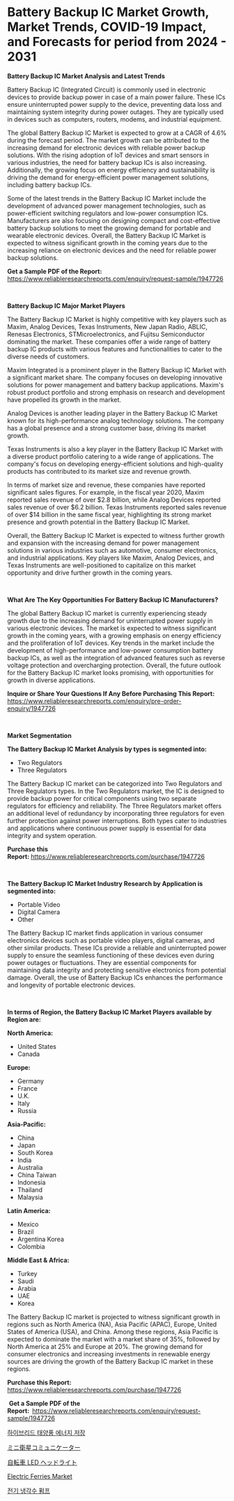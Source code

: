 <p><h1>Battery Backup IC Market Growth, Market Trends, COVID-19 Impact, and Forecasts for period from 2024 - 2031</h1></p><p><strong>Battery Backup IC Market Analysis and Latest Trends</strong></p>
<p><p>Battery Backup IC (Integrated Circuit) is commonly used in electronic devices to provide backup power in case of a main power failure. These ICs ensure uninterrupted power supply to the device, preventing data loss and maintaining system integrity during power outages. They are typically used in devices such as computers, routers, modems, and industrial equipment.</p><p>The global Battery Backup IC Market is expected to grow at a CAGR of 4.6% during the forecast period. The market growth can be attributed to the increasing demand for electronic devices with reliable power backup solutions. With the rising adoption of IoT devices and smart sensors in various industries, the need for battery backup ICs is also increasing. Additionally, the growing focus on energy efficiency and sustainability is driving the demand for energy-efficient power management solutions, including battery backup ICs.</p><p>Some of the latest trends in the Battery Backup IC Market include the development of advanced power management technologies, such as power-efficient switching regulators and low-power consumption ICs. Manufacturers are also focusing on designing compact and cost-effective battery backup solutions to meet the growing demand for portable and wearable electronic devices. Overall, the Battery Backup IC Market is expected to witness significant growth in the coming years due to the increasing reliance on electronic devices and the need for reliable power backup solutions.</p></p>
<p><strong>Get a Sample PDF of the Report:&nbsp;</strong> <a href="https://www.reliableresearchreports.com/enquiry/request-sample/1947726">https://www.reliableresearchreports.com/enquiry/request-sample/1947726</a></p>
<p>&nbsp;</p>
<p><strong>Battery Backup IC Major Market Players</strong></p>
<p><p>The Battery Backup IC Market is highly competitive with key players such as Maxim, Analog Devices, Texas Instruments, New Japan Radio, ABLIC, Renesas Electronics, STMicroelectronics, and Fujitsu Semiconductor dominating the market. These companies offer a wide range of battery backup IC products with various features and functionalities to cater to the diverse needs of customers.</p><p>Maxim Integrated is a prominent player in the Battery Backup IC Market with a significant market share. The company focuses on developing innovative solutions for power management and battery backup applications. Maxim's robust product portfolio and strong emphasis on research and development have propelled its growth in the market.</p><p>Analog Devices is another leading player in the Battery Backup IC Market known for its high-performance analog technology solutions. The company has a global presence and a strong customer base, driving its market growth.</p><p>Texas Instruments is also a key player in the Battery Backup IC Market with a diverse product portfolio catering to a wide range of applications. The company's focus on developing energy-efficient solutions and high-quality products has contributed to its market size and revenue growth.</p><p>In terms of market size and revenue, these companies have reported significant sales figures. For example, in the fiscal year 2020, Maxim reported sales revenue of over $2.8 billion, while Analog Devices reported sales revenue of over $6.2 billion. Texas Instruments reported sales revenue of over $14 billion in the same fiscal year, highlighting its strong market presence and growth potential in the Battery Backup IC Market.</p><p>Overall, the Battery Backup IC Market is expected to witness further growth and expansion with the increasing demand for power management solutions in various industries such as automotive, consumer electronics, and industrial applications. Key players like Maxim, Analog Devices, and Texas Instruments are well-positioned to capitalize on this market opportunity and drive further growth in the coming years.</p></p>
<p>&nbsp;</p>
<p><strong>What Are The Key Opportunities For Battery Backup IC Manufacturers?</strong></p>
<p><p>The global Battery Backup IC market is currently experiencing steady growth due to the increasing demand for uninterrupted power supply in various electronic devices. The market is expected to witness significant growth in the coming years, with a growing emphasis on energy efficiency and the proliferation of IoT devices. Key trends in the market include the development of high-performance and low-power consumption battery backup ICs, as well as the integration of advanced features such as reverse voltage protection and overcharging protection. Overall, the future outlook for the Battery Backup IC market looks promising, with opportunities for growth in diverse applications.</p></p>
<p><strong>Inquire or Share Your Questions If Any Before Purchasing This Report:</strong> <a href="https://www.reliableresearchreports.com/enquiry/pre-order-enquiry/1947726">https://www.reliableresearchreports.com/enquiry/pre-order-enquiry/1947726</a></p>
<p>&nbsp;</p>
<p><strong>Market Segmentation</strong></p>
<p><strong>The Battery Backup IC Market Analysis by types is segmented into:</strong></p>
<p><ul><li>Two Regulators</li><li>Three Regulators</li></ul></p>
<p><p>The Battery Backup IC market can be categorized into Two Regulators and Three Regulators types. In the Two Regulators market, the IC is designed to provide backup power for critical components using two separate regulators for efficiency and reliability. The Three Regulators market offers an additional level of redundancy by incorporating three regulators for even further protection against power interruptions. Both types cater to industries and applications where continuous power supply is essential for data integrity and system operation.</p></p>
<p><strong>Purchase this Report:&nbsp;</strong><a href="https://www.reliableresearchreports.com/purchase/1947726">https://www.reliableresearchreports.com/purchase/1947726</a></p>
<p>&nbsp;</p>
<p><strong>The Battery Backup IC Market Industry Research by Application is segmented into:</strong></p>
<p><ul><li>Portable Video</li><li>Digital Camera</li><li>Other</li></ul></p>
<p><p>The Battery Backup IC market finds application in various consumer electronics devices such as portable video players, digital cameras, and other similar products. These ICs provide a reliable and uninterrupted power supply to ensure the seamless functioning of these devices even during power outages or fluctuations. They are essential components for maintaining data integrity and protecting sensitive electronics from potential damage. Overall, the use of Battery Backup ICs enhances the performance and longevity of portable electronic devices.</p></p>
<p>&nbsp;</p>
<p><strong>In terms of Region, the Battery Backup IC Market Players available by Region are:</strong></p>
<p>
    <p> <strong> North America: </strong>
        <ul>
            <li>United States</li>
            <li>Canada</li>
        </ul>
        </p> 
    <p> <strong> Europe: </strong>
        <ul>
            <li>Germany</li>
            <li>France</li>
            <li>U.K.</li>
            <li>Italy</li>
            <li>Russia</li>
        </ul>
        </p> 
    <p> <strong> Asia-Pacific: </strong>
        <ul>
            <li>China</li>
            <li>Japan</li>
            <li>South Korea</li>
            <li>India</li>
            <li>Australia</li>
            <li>China Taiwan</li>
            <li>Indonesia</li>
            <li>Thailand</li>
            <li>Malaysia</li>
        </ul>
        </p> 
    <p> <strong> Latin America: </strong>
        <ul>
            <li>Mexico</li>
            <li>Brazil</li>
            <li>Argentina Korea</li>
            <li>Colombia</li>
        </ul>
        </p> 
    <p> <strong> Middle East & Africa: </strong>
        <ul>
            <li>Turkey</li>
            <li>Saudi</li>
            <li>Arabia</li>
            <li>UAE</li>
            <li>Korea</li>
        </ul>
    </p>
    </p>
<p><p>The Battery Backup IC market is projected to witness significant growth in regions such as North America (NA), Asia Pacific (APAC), Europe, United States of America (USA), and China. Among these regions, Asia Pacific is expected to dominate the market with a market share of 35%, followed by North America at 25% and Europe at 20%. The growing demand for consumer electronics and increasing investments in renewable energy sources are driving the growth of the Battery Backup IC market in these regions.</p></p>
<p><strong>Purchase this Report: </strong><a href="https://www.reliableresearchreports.com/purchase/1947726">https://www.reliableresearchreports.com/purchase/1947726</a></p>
<p>&nbsp;<strong>Get a Sample PDF of the Report:&nbsp;&nbsp;</strong><a href="https://www.reliableresearchreports.com/enquiry/request-sample/1947726">https://www.reliableresearchreports.com/enquiry/request-sample/1947726</a></p>
<p><strong></strong></p>
<p><p><a href="https://github.com/bunxhcci35271755/Market-Research-Report-List-1/blob/main/871937211557.md">하이브리드 태양풍 에너지 저장</a></p><p><a href="https://github.com/hwbcz413288296/Market-Research-Report-List-1/blob/main/735462112271.md">ミニ衛星コミュニケーター</a></p><p><a href="https://github.com/efcvopdgkdx128/Market-Research-Report-List-1/blob/main/599353512270.md">自転車 LED ヘッドライト</a></p><p><a href="https://issuu.com/reportprime-2/docs/electric-ferries-market-size-2030.pptx">Electric Ferries Market</a></p><p><a href="https://medium.com/@abelusikowski95672023/%EC%A0%84%EA%B8%B0-%EB%83%89%EA%B0%81%EC%88%98-%ED%8E%8C%ED%94%84-%EC%8B%9C%EC%9E%A5-%EC%A1%B0%EC%82%AC-%EB%B3%B4%EA%B3%A0%EC%84%9C-2024%EB%85%84%EB%B6%80%ED%84%B0-2031%EB%85%84%EA%B9%8C%EC%A7%80%EC%9D%98-%EC%97%AD%EC%82%AC-%EB%B0%8F-%EC%98%88%EC%B8%A1-bae203decfc3">전기 냉각수 펌프</a></p></p>